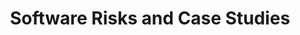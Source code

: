 ---
layout: home
title: Software Risks and Case Studies
permalink: /modules/software/
parent: Modules
nav_order: 3
---
